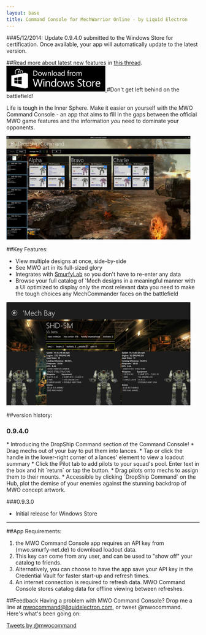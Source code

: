 ```yaml
---
layout: base
title: Command Console for MechWarrior Online - by Liquid Electron
---
```

###5/12/2014: Update 0.9.4.0 submitted to the Windows Store for certification. Once available, your app will automatically update to the latest version.

##Read more about latest new features in [this thread](http://mwomercs.com/forums/topic/157113-mwo-command-console-app/).
<a href="http://apps.microsoft.com/windows/app/mwo-command-console/4b818727-4836-49e6-9daa-2f618b91ebbe">
<img src="/images/WindowsStore_badge_en_English_Black_med_258x67.png" alt="Windows Store Logo" />
</a>
#Don't get left behind on the battlefield! 

Life is tough in the Inner Sphere. Make it easier on yourself with the MWO Command Console - an app that aims to fill in the gaps between the official MWO game features and the information *you* need to dominate your opponents.


<p>
<img src="/images/DropDeck-Filling-Out-screenshot.jpg" style="max-width: 480px;" /> 
</p>


##Key Features:
* View multiple designs at once, side-by-side
* See MWO art in its full-sized glory
* Integrates with [SmurfyLab](http://mwo.smurfy-net.de) so you don't have to re-enter any data
* Browse your full catalog of 'Mech designs in a meaningful manner with a UI optimized to display only the most relevant data you need to make the tough choices any MechCommander faces on the battlefield

<p>
<img src="/images/screen2.png" style="max-width: 480px;" />
</p>


##version history:
<h3 id="0940">0.9.4.0</h3>
* Introducing the DropShip Command section of the Command Console! 
* Drag mechs out of your bay to put them into lances.
* Tap or click the handle in the lower-right corner of a lances' element to view a loadout summary
* Click the Pilot tab to add pilots to your squad's pool. Enter text in the box and hit `return` or tap the button. 
* Drag pilots onto mechs to assign them to their mounts.
* Accessible by clicking `DropShip Command` on the Hub, plot the demise of your enemies against the stunning backdrop of MWO concept artwork. 

###0.9.3.0
* Initial release for Windows Store

----------
##App Requirements:
1. the MWO Command Console app requires an API key from (mwo.smurfy-net.de) to download loadout data.
2. This key can come from any user, and can be used to "show off" your catalog to friends. 
3. Alternatively, you can choose to have the app save your API key in the Credential Vault for faster start-up and refresh times.
4. An internet connection is required to refresh data. MWO Command Console stores catalog data for offline viewing between refreshes.

##Feedback
Having a problem with MWO Command Console? Drop me a line at [mwocommand@liquidelectron.com](mailto:mwocommand@liquidelectron.com), or tweet @mwocommand. Here's what's been going on: 
<div>
<a class="twitter-timeline"  href="https://twitter.com/mwocommand"  data-widget-id="461282060229832704">Tweets by @mwocommand</a>
<script>!function(d,s,id){var js,fjs=d.getElementsByTagName(s)[0],p=/^http:/.test(d.location)?'http':'https';if(!d.getElementById(id)){js=d.createElement(s);js.id=id;js.src=p+"://platform.twitter.com/widgets.js";fjs.parentNode.insertBefore(js,fjs);}}(document,"script","twitter-wjs");</script>
</div>





